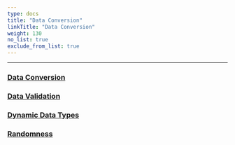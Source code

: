 ```yaml
---
type: docs
title: "Data Conversion"
linkTitle: "Data Conversion" 
weight: 130
no_list: true
exclude_from_list: true
---
```

---

### [Data Conversion](data_conversion)


### [Data Validation](data_validation)

### [Dynamic Data Types](dynamic_data_types)

### [Randomness](randomness)

